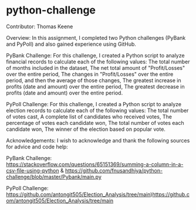 # python-challenge

Contributor: Thomas Keene

Overview:
In this assignment, I completed two Python challenges (PyBank and PyPoll) and also gained experience using GitHub.

PyBank Challenge:
For this challenge, I created a Python script to analyze financial records to calculate each of the following values:
The total number of months included in the dataset, 
The net total amount of "Profit/Losses" over the entire period, 
The changes in "Profit/Losses" over the entire period, and then the average of those changes, 
The greatest increase in profits (date and amount) over the entire period, 
The greatest decrease in profits (date and amount) over the entire period. 

PyPoll Challenge:
For this challenge, I created a Python script to analyze election records to calculate each of the following values:
The total number of votes cast, 
A complete list of candidates who received votes, 
The percentage of votes each candidate won, 
The total number of votes each candidate won, 
The winner of the election based on popular vote.

Acknowledgements:
I wish to acknowledge and thank the following sources for advice and code help:

  PyBank Challenge:
    https://stackoverflow.com/questions/65151369/summing-a-column-in-a-csv-file-using-python & 
    https://github.com/fnusandhiya/python-challenge/blob/master/Pybank/main.py
    
  PyPoll Challenge:
    https://github.com/antongit505/Election_Analysis/tree/main)https://github.com/antongit505/Election_Analysis/tree/main
